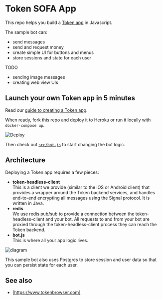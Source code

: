 # Token SOFA App

This repo helps you build a [Token app](https://www.tokenbrowser.com) in Javascript.

The sample bot can:

* send messages
* send and request money
* create simple UI for buttons and menus
* store sessions and state for each user

TODO

* sending image messages
* creating web view UIs

## Launch your own Token app in 5 minutes

Read our [guide to creating a Token app](http://developers.tokenbrowser.com/docs/creating-a-token-app).

When ready, fork this repo and deploy it to Heroku or run it locally with `docker-compose up`.

[![Deploy](https://www.herokucdn.com/deploy/button.svg)](https://heroku.com/deploy)

Then check out [`src/bot.js`](src/bot.js) to start changing the bot logic.

## Architecture

Deploying a Token app requires a few pieces:

* **token-headless-client**<br>
  This is a client we provide (similar to the iOS or Android client) that provides a wrapper around the Token backend services, and handles end-to-end encrypting all messages using the Signal protocol. It is written in Java.
* **redis**<br>
  We use redis pub/sub to provide a connection between the token-headless-client and your bot. All requests to and from your bot are proxied through the token-headless-client process they can reach the Token backend.
* **bot.js**<br>
  This is where all your app logic lives.

![diagram](http://i.imgur.com/7aLwv0S.png)

This sample bot also uses Postgres to store session and user data so that you can persist state for each user.

## See also

* [https://www.tokenbrowser.com]
